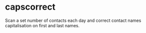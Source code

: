 capscorrect
===========

Scan a set number of contacts each day and correct contact names capitalisation on first and last names.
